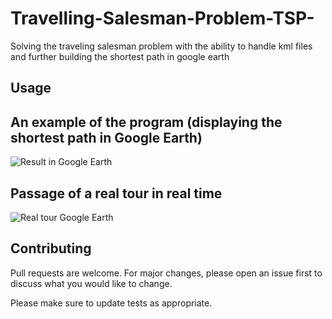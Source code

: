 # Travelling-Salesman-Problem-TSP-
Solving the traveling salesman problem with the ability to handle kml files and further building the shortest path in google earth

## Usage

## An example of the program (displaying the shortest path in Google Earth)

![Result in Google Earth](https://github.com/Prroffessorr/Travelling-Salesman-Problem-TSP-/blob/master/Properties/1.png)

## Passage of a real tour in real time

![Real tour Google Earth](https://github.com/Prroffessorr/Travelling-Salesman-Problem-TSP-/blob/master/Properties/2.png)

## Contributing
Pull requests are welcome. For major changes, please open an issue first to discuss what you would like to change.

Please make sure to update tests as appropriate.

